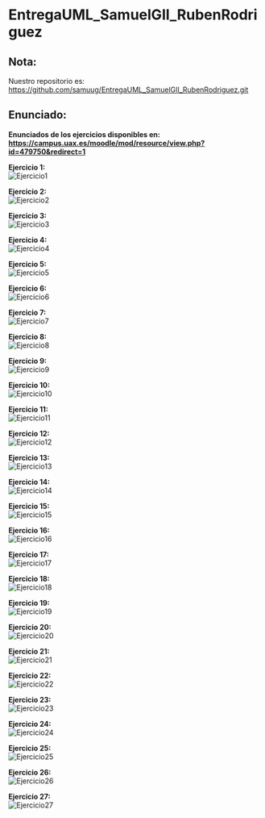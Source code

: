 # EntregaUML_SamuelGIl_RubenRodriguez

## Nota: 
Nuestro repositorio es: https://github.com/samuug/EntregaUML_SamuelGIl_RubenRodriguez.git

## Enunciado:
__Enunciados de los ejercicios disponibles en: https://campus.uax.es/moodle/mod/resource/view.php?id=479750&redirect=1__

__Ejercicio 1:__  
![Ejercicio1](http://www.plantuml.com/plantuml/png/NOwngeD044Nx_Oh5-ZKYhx5IZ5sI8dymSHUpChiJnfqY2VdtZ05HqWoSuPxBRUOCd2MYeUlaXsoxm8CWlOor7I5nNPpzo5Ge7m94dvdgqhpDch_eWJIgOXVdI6aCMLnTARHfk0c3vhSoO4WJ5Bk6Ji0nk1-__FlVhFOfk5Tw3FVPgx0b8d10_Exi9szFyD1tjP9FIilinYSd4Jy0)

__Ejercicio 2:__  
![Ejercicio2](http://www.plantuml.com/plantuml/png/ZP31IWD138RlynHXxxru50gLAWfY4Nhm76S2PibCIZ8BWlWmFeilvdOhij2HxJN_doyVsNX5gqCMe9uiScIz2bj1TtZ4IizahWNX8-mqlnh16hhZl0it1nBXfElkXKjojIxiC79cAdKSFd5AGbwrZDqzlHz7GqzZwpFyyky75Y7BsZho5pOldO0FKtj6l6KisA9DmQBp_a0baltdkqKJzHR-b5ncEl_gQdN-X6kuy_hz1H4TaqBK4YRxfHruuruXKPXhBjVFuBFrjis6IXgo_000)

__Ejercicio 3:__  
![Ejercicio3](http://www.plantuml.com/plantuml/png/dP51RXKn38RtEOML_PEOLcKnOb5H2fkfzDHAxDt4LAuoySX9ka6SWXDm1CxmBeRJykPDfR9Xbx6Tp_D_kImLjROv0JsI1Wuivyx9_IE52jFmtG5mBfLhiquU_Kqh910fGPBsfEHj872B64U_H-NI2mjo6VrdnHmOlVkn0h-m1CaHExOpaun-mhNSx-BXjrmfuSkwuUBT-Mwu6DxtLgMGEU1u-9b8xBkq-sFfxbkRiJuNPH6jDDvW94M818TV2UVUmbP5RI59Heq24U4hvy2TJUOXofNaGlhqT_ajFRI4kWqmdVtJ25mdsAj1jagkosA1y2J5VaivRf6tj2GEhvGSVHXrPVwlcRqbf8G6ApmlYTvKbEK1qydG9ogsNm97ERdfS-6Ldu-DiZn7cGROxTPd7FqT0ULWxQfe9myVt7Hc8yUmRqwuu_tje1a4VJb39E-SkwGSsvp-0000)

__Ejercicio 4:__  
![Ejercicio4](http://www.plantuml.com/plantuml/png/XL5TRY8n37xFAIoU5sa7xR9irKgeKyfJAIedC1cN1cLYb3XFj8VX21L7c8lLgK2e6bLz-_Bz-5FiQHACabiFjALedNNynpokjsG5QXHg8lexMc4GXnlUcmMtwqXm0uEp2Wt1MI-uvdR7ISZZmDJP2wjPlTtHEylcdkmBWWkb22o7935RnK5TrUz_Vq-6PnTwQZKQzUEuYNWnJ2xnlZgUV8qdskJG893W3djjewgw3Fl1End_Dmye51rwVSyZ1YTiPacSPoMUkEqEMig_ODuTvHFSOenSmDAN9AM25yJMTuTKDlLcpdVmrTxKBZVObBr_jsl5ERYJQOvU_wZi4bqgn2pji7jNGiVsxmhNhyEXzi0Lh0Wes4n18YeoPagXoQt_0000)

__Ejercicio 5:__  
![Ejercicio5](http://www.plantuml.com/plantuml/png/ZP31IWD138RlynHXxxru50gLAWfY4Nhm76S2PibCIZ8BWlWmFeilvdOhij2HxJN_doyVsNX5gqCMe9uiScIz2bj1TtZ4IizahWNX8-mqlnh16hhZl0it1nBXfElkXKjojIxiC79cAdKSFd5AGbwrZDqzlHz7GqzZwpFyyky75Y7BsZho5pOldO0FKtj6l6KisA9DmQBp_a0baltdkqKJzHR-b5ncEl_gQdN-X6kuy_hz1H4TaqBK4YRxfHruuruXKPXhBjVFuBFrjis6IXgo_000)

__Ejercicio 6:__  
![Ejercicio6](http://www.plantuml.com/plantuml/png/ZP31IWD138RlynHXxxru50gLAWfY4Nhm76S2PibCIZ8BWlWmFeilvdOhij2HxJN_doyVsNX5gqCMe9uiScIz2bj1TtZ4IizahWNX8-mqlnh16hhZl0it1nBXfElkXKjojIxiC79cAdKSFd5AGbwrZDqzlHz7GqzZwpFyyky75Y7BsZho5pOldO0FKtj6l6KisA9DmQBp_a0baltdkqKJzHR-b5ncEl_gQdN-X6kuy_hz1H4TaqBK4YRxfHruuruXKPXhBjVFuBFrjis6IXgo_000)

__Ejercicio 7:__  
![Ejercicio7](http://www.plantuml.com/plantuml/png/ZP31IWD138RlynHXxxru50gLAWfY4Nhm76S2PibCIZ8BWlWmFeilvdOhij2HxJN_doyVsNX5gqCMe9uiScIz2bj1TtZ4IizahWNX8-mqlnh16hhZl0it1nBXfElkXKjojIxiC79cAdKSFd5AGbwrZDqzlHz7GqzZwpFyyky75Y7BsZho5pOldO0FKtj6l6KisA9DmQBp_a0baltdkqKJzHR-b5ncEl_gQdN-X6kuy_hz1H4TaqBK4YRxfHruuruXKPXhBjVFuBFrjis6IXgo_000)

__Ejercicio 8:__  
![Ejercicio8](http://www.plantuml.com/plantuml/png/ZP31IWD138RlynHXxxru50gLAWfY4Nhm76S2PibCIZ8BWlWmFeilvdOhij2HxJN_doyVsNX5gqCMe9uiScIz2bj1TtZ4IizahWNX8-mqlnh16hhZl0it1nBXfElkXKjojIxiC79cAdKSFd5AGbwrZDqzlHz7GqzZwpFyyky75Y7BsZho5pOldO0FKtj6l6KisA9DmQBp_a0baltdkqKJzHR-b5ncEl_gQdN-X6kuy_hz1H4TaqBK4YRxfHruuruXKPXhBjVFuBFrjis6IXgo_000)

__Ejercicio 9:__  
![Ejercicio9](http://www.plantuml.com/plantuml/png/ZP31IWD138RlynHXxxru50gLAWfY4Nhm76S2PibCIZ8BWlWmFeilvdOhij2HxJN_doyVsNX5gqCMe9uiScIz2bj1TtZ4IizahWNX8-mqlnh16hhZl0it1nBXfElkXKjojIxiC79cAdKSFd5AGbwrZDqzlHz7GqzZwpFyyky75Y7BsZho5pOldO0FKtj6l6KisA9DmQBp_a0baltdkqKJzHR-b5ncEl_gQdN-X6kuy_hz1H4TaqBK4YRxfHruuruXKPXhBjVFuBFrjis6IXgo_000)

__Ejercicio 10:__  
![Ejercicio10](http://www.plantuml.com/plantuml/png/ZP31IWD138RlynHXxxru50gLAWfY4Nhm76S2PibCIZ8BWlWmFeilvdOhij2HxJN_doyVsNX5gqCMe9uiScIz2bj1TtZ4IizahWNX8-mqlnh16hhZl0it1nBXfElkXKjojIxiC79cAdKSFd5AGbwrZDqzlHz7GqzZwpFyyky75Y7BsZho5pOldO0FKtj6l6KisA9DmQBp_a0baltdkqKJzHR-b5ncEl_gQdN-X6kuy_hz1H4TaqBK4YRxfHruuruXKPXhBjVFuBFrjis6IXgo_000)

__Ejercicio 11:__  
![Ejercicio11](http://www.plantuml.com/plantuml/png/TL9DRzGm4BtdLupsM6ahSequ55AGa0fRiHNtgJr4HXDFDBPHrOZ_ZkjHTiE1M_m-nkzDV9SoQYup0_qYTS45wVjkP4m9ne9UPUq009v2BYm3lBkzlO4dUia23HzLeh1C0GVeguhcHSn0BWRNK8fbtiwDEvVdO_wNRzXUynKpQK06Jmn95j5C5_56DkM7aaKhPR4QzAcsybAju2GcqjzOUyND_X-w-zDPSNWe4-fRxoynvLfyCsUo2yPGFFhzbOyOqlLS1-qxhnRJ5LHYQtTYigIFc39PZyzAoPdvif3zWFFFCcCMiuNeYD4Zf30lJFOlX1ad-_xnnXP56xTRsMhRHKzgKLesnbakfsyoeKLw21HVZJWzxuRP0kzftArljSs_E6AAsL9yB1JD_fscmgXsERA1zvIobk1RQNjjSAWlh8UJXYb4v0CSZmswgHCM3WuFO48OQWfG0y4JlE_QRuD3VpLjuW7E12mEERmYKApYxewYBpDtVm40)

__Ejercicio 12:__  
![Ejercicio12](http://www.plantuml.com/plantuml/png/JOvD2eD034RtEKLmAJZKBbq9jikksWkaOoXJvWSo6IYKdieZUB6A8BfzxoLyVLOIBS4ZlrciiowrPnWyvOpNh5Ai5g4l3FCqkbVgiCK7VpJ1XPIicwVOuScOZTv8MHnvpajfZAcHOmcuOVZ1_XIhzV000ebD5QQcMLsDz_9iTbyTMkWvZiji-0C0)

__Ejercicio 13:__  
![Ejercicio13](http://www.plantuml.com/plantuml/png/SoWkIImgAStDuNBEIImkLWZ8pybCpy_Bh-QgvO89bUQL0FaA2X5M2eOAVgMvgKNvG5uaWWTI2zEee6Ief92lgwjahAUdfGJHh605DBSuDLN1ZiiXDIy5P1i0)

__Ejercicio 14:__  
![Ejercicio14](http://www.plantuml.com/plantuml/png/TSyn3i8W5CRndLDy5o2nb7OWqVG8ZZeso513nHGw6Uyk68PFqqwFz_-518QOnYMjiuUxkyLETWgD5iBwCKOyWszUuashuZLb12u6iZdamzKWJs9LULlR_ylortNr7Uw-VAnS9cjVLH8NBpz2aB8y7Z0uX-WSJjpLJc-v5r0LD07tRZltb8KOtEEsplu3)

__Ejercicio 15:__  
![Ejercicio15](http://www.plantuml.com/plantuml/png/TOv12u8m7CNl-nIF7OE9ctZn44BtybYNm6o4CbsuxHHzznochLYtlVVRZ_SlZQr7wte5sScnQPjMyvoGdQgDGQLLUzE3Vf3dMhd1JXd70XnxryjH4vm-mVzSD52U91iApHXeDZtFTFPHeD96Icm9ELmwsLXOxaVM9C9qzn1-al5qUlYvz8kBD_-3inalDll1UTIst1_knuDprrB4oYmiHKnVoZnMXZefvN1rlNe1)

__Ejercicio 16:__  
![Ejercicio16](http://www.plantuml.com/plantuml/png/POvDIWD148NtVOeYIo71k72HLI0ehiA0Ng3iVaugT5U5_e68U1ZFu15oCHd3a0pPlk-zZxSkbNDjAHBso5wysFBHRIANGXroCMNwSbjBxnahMj8RZjLSboKX4nyGemIxW5VqJODTaVl5OeJFy3kc05BsaWHQpqj1EWpJuvLesnAo3MNH0Ato8Pwzc4wCtywD9sURqwz-jXx_V4Rp-KqqLbVqLEhfXpmN3apUz6BfilLGgPRfuInvaJqFWhkfW7P37k3MqD1I_0C0)

__Ejercicio 17:__  
![Ejercicio17](http://www.plantuml.com/plantuml/png/ZPBHQbin38Rl_HGYbuE6zcfGncYQTInGGc5z0HrRxLHiwyp77eEoXzepxCMcE77T9OVHgtEGFlsIV-bgofXo2HxeYP9botBntfYrnsc2QnuyIoQBpmQs4eP4bt01z_GpYu5FdCWg7rzYOFJhwK6YQ6ovVDVGRGcK11m1XT4JEfaKQ643gp-_QnP7qc4ILaLMLiolDioTnvZnkOdrUWDh7D6oGzU3lUwU0cRM9y396pfqoqCIrTvylTxsjCwGYvUNG1zqB8DNpVhwFYji74l0mzifbd28z4OtJqfwJDfhBOuVgtZUYzyupf8O_Kn3TDyBJzmQdfYJQCeOH6K_a_s6knAEYlVXMqP17ej7Lo57FyINVsKRcGZz4NE-N9usloMhSy-TIDyxEugP7vfd_xkYLsOTZcL6khlNY_ON0ekT-miuEnFzNRmwOkZ4Bjt0TY1m2Ii_K7f4-6ZgGS3YN8bvzevIfaYMG74mRQ_7tVSwfksdAzPigzBMcrXDJhLvDRIoTT9MrLGK_w8R4bZ11zDCUYDkp1L5LuB_2m00)

__Ejercicio 18:__  
![Ejercicio18](http://www.plantuml.com/plantuml/png/TOv1QiGm34NtFeMka5t9AYLDLsqNfHSGjaWLRAl8CgIKtdq6GaWC6Isbzxx-K0pLQef02wbdpz8zEJT6B0LUHHF-ERZFA56qx-2BLXFtlnDZnQ0SqKW5Q3NAeT7U9CziDVJGmKTDf2VtaxnXdclSpJPk2tZE_higNlWRZE6HVG8biyUsNdDdzKUBdT_-lp0cCfMh0bFadqANshGGlEElwE4TUygYRTv0ETGKRm00)

__Ejercicio 19:__  
![Ejercicio19](http://www.plantuml.com/plantuml/png/TPBDhjem48NtVeeHoqet8ijUNLMNKhgg01Nw08upq47-GKuiLMrvzuxjEZ8Yh98SdvavypdlmoZz68m6lA1NfCYr7uKGQos70RuZ7mSlMRL_1C1NL3_bAxHm93HNnyeN79IdQpGa7N-DBFDJMLBHsZGV06qmHQfRYbiPjEikEBeuOkrwEhl_XTjWqCT-MsSwZ_M4LHYTduII3Ne4vJ5rVvvpsJHJ7UmydJ6QSynluImzonkEsRiYvy-ycP7ZmsfP4pSe2wsTHfMnpQMVmpPNVOpnlTJ01hHztRTUcIonLYrSdPse9Z4H_z6HIfXgw5EIuZf8BUSso7n0TeG-FZLSGwT9fHwV7OUKjcgpqaOgd6KnUVPQsZ4FIxVEblnMUJOzdUAcJw2IpspkkelwZuF5aczj0Iyli6ZJM_xpu1KE20pCewRVVDCmEEuEdqG6NahRsT8zGq2B2a72cn0JMZPc__9XL8WUGCl-U_lRtwaWqNz-NAY2oEZIkRkl1b6GbTCIFjS8yOws3qR_0m00)

__Ejercicio 20:__  
![Ejercicio20](http://www.plantuml.com/plantuml/png/RK_BIiKm4DtdAuOiXLxkTLbSNF5kt1Nn1s8yo4WwAPDK4FmXb-8dzCSqj25KtCsSSpYFSyfEypm6mYlKi-TuVJHtmQL40pH5STlt44EzaAOeoJq5RCZZykc5VTpUUydGDuZdvLkgcSPt-5mbjpxFRkNDbaFsPAdho1uFXojRygYd2nB62SkNCmMu-UYwNNu5MuLwh3uqECtiUNAIiTgVxBuWzKr44BCdYtbh-n_RfZLP7H7Nm2PftV5Bq8Mrm6hfZv3wml4Bp1doF8_X1m00)

__Ejercicio 21:__  
![Ejercicio21](http://www.plantuml.com/plantuml/png/SoWkIImgAStDKKZDIYrApapEp3Sov7BEIImkLd3DAybCIKnnJyrFBqfCoqnEhEPIK70-l3abCptVIi5G8IIreYGVAEINdvjKb8eGgUM26k2JcPSAr5GBvJeM8VC2IlDAya5SBWnx56ngT7KXkd59EXRXb8EOpCK5rg-WPA2dfwMaaA-hgsG4Oa5b7OjGv1IKZ94akHnIyrA0OG80)

__Ejercicio 22:__  
![Ejercicio22](http://www.plantuml.com/plantuml/png/RP1DIiH048NtTOecIs46PvRYOZHa9qF0mNrDToab_HFwHyJeaJo55xCxJ30csNNL--fLrpk4Y3ucemMzafSisUttK6iCGTIS52hHmz6PiwSRiHCdUeyEMk_Us4h6IGj_liDV-GKNZoPqc3tlpam-kedLTdirPslKcdfuSFQ5OrB5xPWC-GdIQlp07XvJH_wP9TCQr2WkMjasA6lVqcJ8HjU4w9ECoQFkuSJTm99DHfHYfChSejb3wtn4XT0coWzuobsq2FUefRDbvX9WjQk4ssn4TPsFhcQHmFzIt7vcSaXYLHa2c2kp1UFzC3uMmF9wE91LoUXV)

__Ejercicio 23:__  
![Ejercicio23](http://www.plantuml.com/plantuml/png/SoWkIImgAStDKKZDIYrApapEp3Sovk9opaaiBbPmpiyhBYagJGOAvbLprSA4NLCoqq0A5L8hIbBpKZ3L8RHdbUQLv4EbCrFmwS1KgsIWfsUef92lgmjcQYcXwEBYud806WLqEG00)

__Ejercicio 24:__  
![Ejercicio24](http://www.plantuml.com/plantuml/png/POwn2i8m48RtFCMHKKYnugGE1Qdu0EeUqYkUf4tf9IxgkzkAJGfTGlW--ByhsElUXyO2Fh0tPCXjjk9eDJEK5TKZU7t4drpPHIXEQEuQAWHgHx2372w4JUUIgQdTmphBeebBPySTUMtJTiaceDK9tEX9s5O_CbL1vXASKY27rPMS7oHcVpYybOgDXPbQ2n6ReXZUqDWl)

__Ejercicio 25:__  
![Ejercicio25](http://www.plantuml.com/plantuml/png/TP31IWGn38RlVOgyWe8NJmkBWk1usXU8RP18cmnf2WlYksidus5TTexpVN_w9uVkQ3vQ1VeaovnPxnzIEbRi7LxvtHI-4ln-HnJdWWKAmOeVBDWVuGxUHYFJpJZngfDoMuqwgqnECjf6Nlx-XajPEEFKIVB0GYQOBp9XF5tGz9tIzSGekA2CdeqzsWJLIDoQjw-cdKkahf_RJx4CwcuOWMV3F3aKgk3gMF-TOY7NejjsPz_bgPpexBFIWQICLdy0)

__Ejercicio 26:__  
![Ejercicio26](http://www.plantuml.com/plantuml/png/bPD1RzH038Nl-HNM7f6weY0uzDIIWiI1HQAhthqJKwQQs94dGGZK_uudcMWOegxKtlBysNwlwxcE8-euzG7eaTHvv-ND-wPf0yO8dny2HOz_6h2_W_GdfIkuX2Fz6cNMRhsIinQ-WjVx_Lfv-g__swGOm4h4tJz3DzmNONGrMTP_rOvipMR7pIdwZXRcasYFYI6U-kLhAHVyW3ypV3SDfDyjy9pfCFMaKhXxuX4vxxwbwDGFAMYT_uRT3mjN1Yng64qyC_NEzqEWDMUzw-Y92L2TG2UdC9lx8188UPd-COu87JbHx71JFP9Zxn80baoLrd_7McbdTN7GFDM-Madg8swTlM3qEgIaRdLofBBc6wGqsaUk9lmvd-l-WDPcS4fU94EK7f2JM0-f7MK3zxvJawsFdGHHhDLPepAhkgDyETHxvzLD0NNvITZQL3ZtrC5oZsSuAVwM21639nufpeLMjeKqfdexkyiToCK5xEoLlThLPrIJYSYmDQLpFm_azz7KJz1A1SavdaUAft92DLslVRlVlolMpbBP7pJDDN4tzU4l)

__Ejercicio 27:__  
![Ejercicio27](http://www.plantuml.com/plantuml/png/bP5FQy904CNl-HH3ZWMbzbBmK1JhhKh1zWDCiuECxCxO_LEafT-zkmaQ0-RGtF9st--zdLc4Y3ucPu4Ev1jkM1yUgsfbCGHOIsI3Pka_4wdLFJVuKq7-Lbwb5N0ECtXZSaUjVi-sbxH7trtSgllmr5wYKzHMU_NwnT9axr163hroWUquiburKCZd96QyNUvpr48YIQxzQHazSgLoI1B_GUszp-n80gkClsz39XEAjasEV2U-Iw4EtZUir_6MWIIYOv8ELkgGzzVAqXE28LYVZbOZveL9eTte3VMiXia4wllfzAxkrW9ps15ORT3oDm89F8rOiwUuzMo_DRNHLErZBnFBqHisb0Eh1Ob9plu1)


